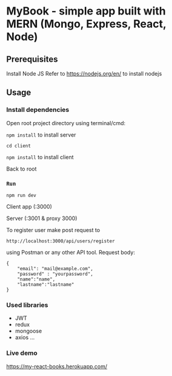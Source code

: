 # MyBook - simple app built with MERN (Mongo, Express, React, Node)

## Prerequisites

Install Node JS
Refer to https://nodejs.org/en/ to install nodejs

## Usage

### Install dependencies

Open root project directory using terminal/cmd:

`npm install` to install server  

`cd client` 

`npm install` to install client  

Back to root

### `Run`

`npm run dev`

Client app (:3000)

Server (:3001 & proxy 3000)


To register user make post request to 

`http://localhost:3000/api/users/register`

using Postman or any other API tool. Request body:

```
{
    "email": "mail@example.com",
    "password" : "yourpassword",
    "name":"name",
    "lastname":"lastname"
}
```
### Used libraries

* JWT 
* redux
* mongoose
* axios
...


### Live demo
https://my-react-books.herokuapp.com/


